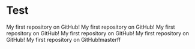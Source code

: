 # Test
My first repository on GitHub!
My first repository on GitHub!
My first repository on GitHub!
My first repository on GitHub!
My first repository on GitHub!
My first repository on GitHub!masterff